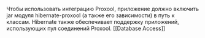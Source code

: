 Чтобы использовать интеграцию Proxool, приложение должно включить jar модуля hibernate-proxool (а также его зависимости) в путь к классам.
Hibernate также обеспечивает поддержку приложений, использующих пул соединений Proxool.
[[Database Access]]